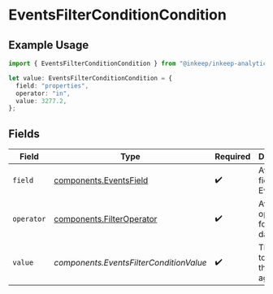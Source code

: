 # EventsFilterConditionCondition

## Example Usage

```typescript
import { EventsFilterConditionCondition } from "@inkeep/inkeep-analytics/models/components";

let value: EventsFilterConditionCondition = {
  field: "properties",
  operator: "in",
  value: 3277.2,
};
```

## Fields

| Field                                                                  | Type                                                                   | Required                                                               | Description                                                            |
| ---------------------------------------------------------------------- | ---------------------------------------------------------------------- | ---------------------------------------------------------------------- | ---------------------------------------------------------------------- |
| `field`                                                                | [components.EventsField](../../models/components/eventsfield.md)       | :heavy_check_mark:                                                     | Available fields for Events                                            |
| `operator`                                                             | [components.FilterOperator](../../models/components/filteroperator.md) | :heavy_check_mark:                                                     | Available operators for filtering data                                 |
| `value`                                                                | *components.EventsFilterConditionValue*                                | :heavy_check_mark:                                                     | The value to compare the field against                                 |